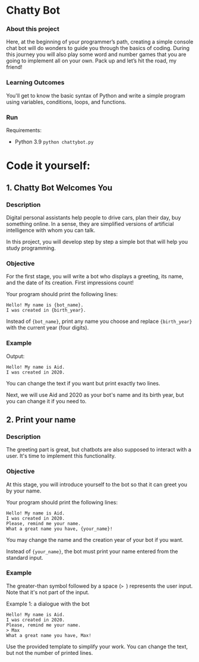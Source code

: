 # Chatty Bot

### About this project
Here, at the beginning of your programmer’s path, creating a simple console chat bot will do wonders to guide you through the basics of coding. During this journey you will also play some word and number games that you are going to implement all on your own. Pack up and let’s hit the road, my friend!

### Learning Outcomes
You'll get to know the basic syntax of Python and write a simple program using variables, conditions, loops, and functions.

### Run

Requirements:
- Python 3.9
`python chattybot.py`

# Code it yourself: 

## 1. Chatty Bot Welcomes You
### Description

Digital personal assistants help people to drive cars, plan their day, buy something online. In a sense, they are simplified versions of artificial intelligence with whom you can talk.

In this project, you will develop step by step a simple bot that will help you study programming.

### Objective

For the first stage, you will write a bot who displays a greeting, its name, and the date of its creation. First impressions count!

Your program should print the following lines:

```
Hello! My name is {bot_name}.
I was created in {birth_year}.
```

Instead of `{bot_name}`, print any name you choose and replace `{birth_year}` with the current year (four digits).

### Example

Output:

```
Hello! My name is Aid.
I was created in 2020.
```

You can change the text if you want but print exactly two lines.

Next, we will use Aid and 2020 as your bot's name and its birth year, but you can change it if you need to.

## 2. Print your name
### Description

The greeting part is great, but chatbots are also supposed to interact with a user. It's time to implement this functionality.

### Objective

At this stage, you will introduce yourself to the bot so that it can greet you by your name.

Your program should print the following lines:

```
Hello! My name is Aid.
I was created in 2020.
Please, remind me your name.
What a great name you have, {your_name}!
```

You may change the name and the creation year of your bot if you want.

Instead of `{your_name}`, the bot must print your name entered from the standard input.

### Example

The greater-than symbol followed by a space (`> `) represents the user input. Note that it's not part of the input.

Example 1: a dialogue with the bot
```
Hello! My name is Aid.
I was created in 2020.
Please, remind me your name.
> Max
What a great name you have, Max!
```
Use the provided template to simplify your work. You can change the text, but not the number of printed lines.